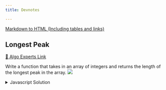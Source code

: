 ```yaml
---
title: Devnotes

---
```


[Markdown to HTML (Including tables and links)](https://markdowntohtml.com/)


## Longest Peak

[👀 Algo Experts Link](https://www.algoexpert.io/questions/Find%20Kth%20Largest%20Value%20In%20BST)

Write a function that takes in an array of integers and returns the length of
the longest peak in the array.
![](/img/2022-04-18-17-07-54.png)
<details>
<summary>
 Javascript Solution
</summary>

<div>


```javascript

```
</div>
</details>
